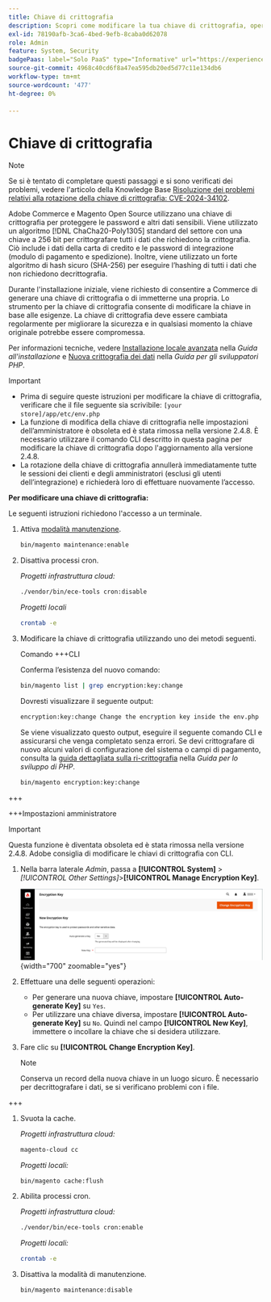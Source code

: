 ```yaml
---
title: Chiave di crittografia
description: Scopri come modificare la tua chiave di crittografia, operazione che deve essere eseguita regolarmente per migliorare la sicurezza.
exl-id: 78190afb-3ca6-4bed-9efb-8caba0d62078
role: Admin
feature: System, Security
badgePaas: label="Solo PaaS" type="Informative" url="https://experienceleague.adobe.com/en/docs/commerce/user-guides/product-solutions" tooltip="Applicabile solo ai progetti Adobe Commerce on Cloud (infrastruttura PaaS gestita da Adobe) e ai progetti on-premise."
source-git-commit: 4968c40cd6f8a47ea595db20ed5d77c11e134db6
workflow-type: tm+mt
source-wordcount: '477'
ht-degree: 0%

---
```


# Chiave di crittografia

>[!NOTE]
>
>Se si è tentato di completare questi passaggi e si sono verificati dei problemi, vedere l&#39;articolo della Knowledge Base [Risoluzione dei problemi relativi alla rotazione della chiave di crittografia: CVE-2024-34102](https://experienceleague.adobe.com/en/docs/commerce-knowledge-base/kb/troubleshooting/known-issues-patches-attached/troubleshooting-encryption-key-rotation-cve-2024-34102).

Adobe Commerce e Magento Open Source utilizzano una chiave di crittografia per proteggere le password e altri dati sensibili. Viene utilizzato un algoritmo [!DNL ChaCha20-Poly1305] standard del settore con una chiave a 256 bit per crittografare tutti i dati che richiedono la crittografia. Ciò include i dati della carta di credito e le password di integrazione (modulo di pagamento e spedizione). Inoltre, viene utilizzato un forte algoritmo di hash sicuro (SHA-256) per eseguire l’hashing di tutti i dati che non richiedono decrittografia.

Durante l&#39;installazione iniziale, viene richiesto di consentire a Commerce di generare una chiave di crittografia o di immetterne una propria. Lo strumento per la chiave di crittografia consente di modificare la chiave in base alle esigenze. La chiave di crittografia deve essere cambiata regolarmente per migliorare la sicurezza e in qualsiasi momento la chiave originale potrebbe essere compromessa.

Per informazioni tecniche, vedere [Installazione locale avanzata](https://experienceleague.adobe.com/docs/commerce-operations/installation-guide/advanced.html) nella _Guida all&#39;installazione_ e [Nuova crittografia dei dati](https://developer.adobe.com/commerce/php/development/security/data-encryption/) nella _Guida per gli sviluppatori PHP_.

>[!IMPORTANT]
>
>- Prima di seguire queste istruzioni per modificare la chiave di crittografia, verificare che il file seguente sia scrivibile: `[your store]/app/etc/env.php`
>- La funzione di modifica della chiave di crittografia nelle impostazioni dell’amministratore è obsoleta ed è stata rimossa nella versione 2.4.8. È necessario utilizzare il comando CLI descritto in questa pagina per modificare la chiave di crittografia dopo l&#39;aggiornamento alla versione 2.4.8.
>- La rotazione della chiave di crittografia annullerà immediatamente tutte le sessioni dei clienti e degli amministratori (esclusi gli utenti dell’integrazione) e richiederà loro di effettuare nuovamente l’accesso.

**Per modificare una chiave di crittografia:**

Le seguenti istruzioni richiedono l&#39;accesso a un terminale.

1. Attiva [modalità manutenzione](https://experienceleague.adobe.com/en/docs/commerce-operations/configuration-guide/setup/application-modes#maintenance-mode).

   ```bash
   bin/magento maintenance:enable
   ```

1. Disattiva processi cron.

   _Progetti infrastruttura cloud:_

   ```bash
   ./vendor/bin/ece-tools cron:disable
   ```

   _Progetti locali_

   ```bash
   crontab -e
   ```

1. Modificare la chiave di crittografia utilizzando uno dei metodi seguenti.

   Comando +++CLI

   Conferma l’esistenza del nuovo comando:

   ```bash
   bin/magento list | grep encryption:key:change
   ```

   Dovresti visualizzare il seguente output:

   ```bash
   encryption:key:change Change the encryption key inside the env.php file.
   ```

   Se viene visualizzato questo output, eseguire il seguente comando CLI e assicurarsi che venga completato senza errori. Se devi crittografare di nuovo alcuni valori di configurazione del sistema o campi di pagamento, consulta la [guida dettagliata sulla ri-crittografia](https://developer.adobe.com/commerce/php/development/security/data-encryption/) nella _Guida per lo sviluppo di PHP_.

   ```bash
   bin/magento encryption:key:change
   ```

+++

   +++Impostazioni amministratore

   >[!IMPORTANT]
   >
   >Questa funzione è diventata obsoleta ed è stata rimossa nella versione 2.4.8. Adobe consiglia di modificare le chiavi di crittografia con CLI.

   1. Nella barra laterale _Admin_, passa a **[!UICONTROL System]** > _[!UICONTROL Other Settings]_>**[!UICONTROL Manage Encryption Key]**.

      ![Chiave di crittografia del sistema](./assets/encryption-key.png){width="700" zoomable="yes"}

   1. Effettuare una delle seguenti operazioni:

      - Per generare una nuova chiave, impostare **[!UICONTROL Auto-generate Key]** su `Yes`.
      - Per utilizzare una chiave diversa, impostare **[!UICONTROL Auto-generate Key]** su `No`. Quindi nel campo **[!UICONTROL New Key]**, immettere o incollare la chiave che si desidera utilizzare.

   1. Fare clic su **[!UICONTROL Change Encryption Key]**.

      >[!NOTE]
      >
      >Conserva un record della nuova chiave in un luogo sicuro. È necessario per decrittografare i dati, se si verificano problemi con i file.

+++

1. Svuota la cache.

   _Progetti infrastruttura cloud:_

   ```bash
   magento-cloud cc
   ```

   _Progetti locali:_

   ```bash
   bin/magento cache:flush
   ```

1. Abilita processi cron.

   _Progetti infrastruttura cloud:_

   ```bash
   ./vendor/bin/ece-tools cron:enable
   ```

   _Progetti locali:_

   ```bash
   crontab -e
   ```

1. Disattiva la modalità di manutenzione.

   ```bash
   bin/magento maintenance:disable
   ```
